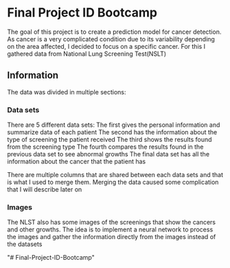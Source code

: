# Final Project ID Bootcamp

The goal of this project is to create a prediction model for cancer detection.
As cancer is a very complicated condition due to its variability depending on the area affected, I decided to focus on a specific cancer.
For this I gathered data from National Lung Screening Test(NSLT)

## Information 
  The data was divided in multiple sections:
### Data sets
  There are 5 different data sets:
    The first gives the personal information and summarize data of each patient
    The second has the information about the type of screening the patient received
    The third shows the results found from the screening type
    The fourth compares the results found in the previous data set to see abnormal growths
    The final data set has all the information about the cancer that the patient has

There are multiple columns that are shared between each data sets and that is what I used to merge them. 
Merging the data caused some complication that I will describe later on

### Images
  The NLST also has some images of the screenings that show the cancers and other growths.
  The idea is to implement a neural network to process the images and gather the information directly from the images instead of the datasets

"# Final-Project-ID-Bootcamp" 
